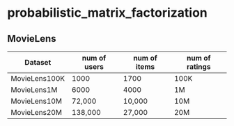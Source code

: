# probabilistic_matrix_factorization

## MovieLens
| Dataset       | num of users | num of items | num of ratings |
|---------------|--------------|--------------|----------------|
| MovieLens100K |     1000     |     1700     |      100K      |
| MovieLens1M   |     6000     |     4000     |       1M       |
| MovieLens10M  |    72,000    |    10,000    |       10M      |
| MovieLens20M  |    138,000   |    27,000    |       20M      |
